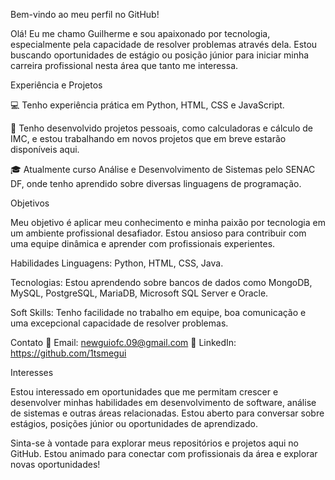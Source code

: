 Bem-vindo ao meu perfil no GitHub!  


Olá! Eu me chamo Guilherme e sou apaixonado por tecnologia, especialmente pela capacidade de resolver problemas através dela. Estou buscando oportunidades de estágio ou posição júnior para iniciar minha carreira profissional nesta área que tanto me interessa.

Experiência e Projetos


💻 Tenho experiência prática em Python, HTML, CSS e JavaScript.

🚀 Tenho desenvolvido projetos pessoais, como calculadoras e cálculo de IMC, e estou trabalhando em novos projetos que em breve estarão disponíveis aqui.

🎓 Atualmente curso Análise e Desenvolvimento de Sistemas pelo SENAC DF, onde tenho aprendido sobre diversas linguagens de programação.

Objetivos

Meu objetivo é aplicar meu conhecimento e minha paixão por tecnologia em um ambiente profissional desafiador. Estou ansioso para contribuir com uma equipe dinâmica e aprender com profissionais experientes.

Habilidades
Linguagens: Python, HTML, CSS, Java.

Tecnologias: Estou aprendendo sobre bancos de dados como MongoDB, MySQL, PostgreSQL, MariaDB, Microsoft SQL Server e Oracle.

Soft Skills: Tenho facilidade no trabalho em equipe, boa comunicação e uma excepcional capacidade de resolver problemas.

Contato
📧 Email: newguiofc.09@gmail.com
🔗 LinkedIn: https://github.com/1tsmegui


Interesses

Estou interessado em oportunidades que me permitam crescer e desenvolver minhas habilidades em desenvolvimento de software, análise de sistemas e outras áreas relacionadas. Estou aberto para conversar sobre estágios, posições júnior ou oportunidades de aprendizado.

Sinta-se à vontade para explorar meus repositórios e projetos aqui no GitHub. Estou animado para conectar com profissionais da área e explorar novas oportunidades!

